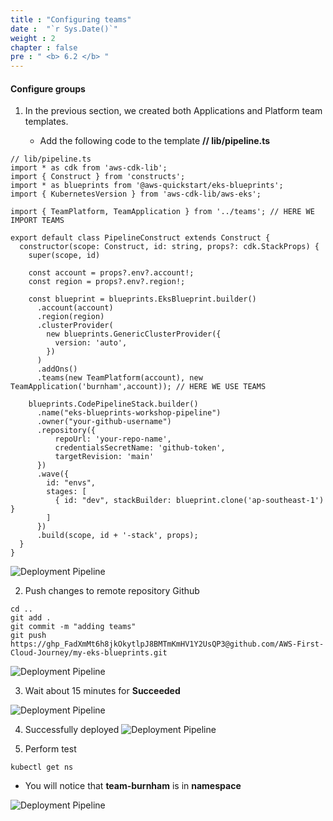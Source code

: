 ```yaml
---
title : "Configuring teams"
date :  "`r Sys.Date()`" 
weight : 2 
chapter : false
pre : " <b> 6.2 </b> "
---
```


#### Configure groups

1.  In the previous section, we created both Applications and Platform team templates.
    
    *   Add the following code to the template **// lib/pipeline.ts**

```
// lib/pipeline.ts
import * as cdk from 'aws-cdk-lib';
import { Construct } from 'constructs';
import * as blueprints from '@aws-quickstart/eks-blueprints';
import { KubernetesVersion } from 'aws-cdk-lib/aws-eks';

import { TeamPlatform, TeamApplication } from '../teams'; // HERE WE IMPORT TEAMS

export default class PipelineConstruct extends Construct {
  constructor(scope: Construct, id: string, props?: cdk.StackProps) {
    super(scope, id)

    const account = props?.env?.account!;
    const region = props?.env?.region!;

    const blueprint = blueprints.EksBlueprint.builder()
      .account(account)
      .region(region)
      .clusterProvider(
        new blueprints.GenericClusterProvider({
          version: 'auto',
        })
      )
      .addOns()
      .teams(new TeamPlatform(account), new TeamApplication('burnham',account)); // HERE WE USE TEAMS

    blueprints.CodePipelineStack.builder()
      .name("eks-blueprints-workshop-pipeline")
      .owner("your-github-username")
      .repository({
          repoUrl: 'your-repo-name',
          credentialsSecretName: 'github-token',
          targetRevision: 'main'
      })
      .wave({
        id: "envs",
        stages: [
          { id: "dev", stackBuilder: blueprint.clone('ap-southeast-1') }
        ]
      })
      .build(scope, id + '-stack', props);
  }
}
```

![Deployment Pipeline](/images/6-onboardteams/6.2-onboardingteams/001-onboardingteams.png?featherlight=false&width=90pc)

2.  Push changes to remote repository Github

```
cd ..
git add .
git commit -m "adding teams"
git push https://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@github.com/AWS-First-Cloud-Journey/my-eks-blueprints.git
```

![Deployment Pipeline](/images/6-onboardteams/6.2-onboardingteams/002-onboardingteams.png?featherlight=false&width=90pc)

3.  Wait about 15 minutes for **Succeeded**

![Deployment Pipeline](/images/6-onboardteams/6.2-onboardingteams/003-onboardingteams.png?featherlight=false&width=90pc)

4.  Successfully deployed
![Deployment Pipeline](/images/6-onboardteams/6.2-onboardingteams/004-onboardingteams.png?featherlight=false&width=90pc)

5.  Perform test

```
kubectl get ns
```

*   You will notice that **team-burnham** is in **namespace**

![Deployment Pipeline](/images/6-onboardteams/6.2-onboardingteams/005-onboardingteams.png?featherlight=false&width=90pc)